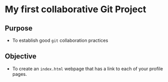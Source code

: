 # My first collaborative Git Project

## Purpose
* To establish good `git` collaboration practices

## Objective
* To create an `index.html` webpage that has a link to each of your profile pages.